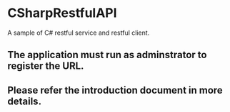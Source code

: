 # CSharpRestfulAPI
A sample of C# restful service and restful client.

## The application must run as adminstrator to register the URL.

## Please refer the introduction document in more details.
